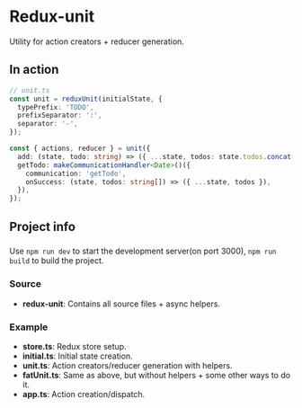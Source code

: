 # Redux-unit

Utility for action creators + reducer generation.

## In action

```ts
// unit.ts
const unit = reduxUnit(initialState, {
  typePrefix: 'TODO',
  prefixSeparator: ':',
  separator: '-',
});

const { actions, reducer } = unit({
  add: (state, todo: string) => ({ ...state, todos: state.todos.concat(todo) }),
  getTodo: makeCommunicationHandler<Date>()({
    communication: 'getTodo',
    onSuccess: (state, todos: string[]) => ({ ...state, todos }),
  }),
});
```

## Project info

###

Use `npm run dev` to start the development server(on port 3000), `npm run build` to build the project.

### Source

* **redux-unit**: Contains all source files + async helpers.

### Example

* **store.ts**: Redux store setup.
* **initial.ts**: Initial state creation.
* **unit.ts**: Action creators/reducer generation with helpers.
* **fatUnit.ts**: Same as above, but without helpers + some other ways to do it.
* **app.ts**: Action creation/dispatch.
